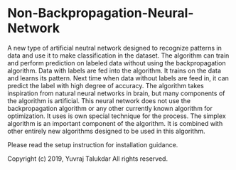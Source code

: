 # Non-Backpropagation-Neural-Network
A new type of artificial neutral network designed to recognize patterns in data and use it to make classification in the dataset. The algorithm can train and perform prediction on labeled data without using the backpropagation algorithm. Data with labels are fed into the algorithm. It trains on the data and learns its pattern. Next time when data without labels are feed in, it can predict the label with high degree of accuracy. The algorithm takes inspiration from natural neural networks in brain, but many components of the algorithm is artificial.  This neural network does not use the backpropagation algorithm or any other currently known algorithm for optimization. It uses is own special technique for the process. The simplex algorithm is an important component of the algorithm. It is combined with other entirely new algorithms designed to be used in this algorithm.

Please read the setup instruction for installation guidance.


Copyright (c) 2019, Yuvraj Talukdar All rights reserved.

